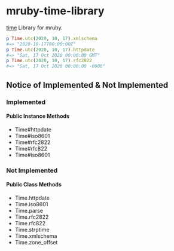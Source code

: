 # mruby-time-library

[time](https://ruby-doc.org/stdlib-2.7.2/libdoc/time/rdoc/index.html) Library for mruby.

```ruby
p Time.utc(2020, 10, 17).xmlschema
#=> "2020-10-17T00:00:00Z"
p Time.utc(2020, 10, 17).httpdate
#=> "Sat, 17 Oct 2020 00:00:00 GMT"
p Time.utc(2020, 10, 17).rfc2822
#=> "Sat, 17 Oct 2020 00:00:00 -0000"
```

## Notice of Implemented & Not Implemented
### Implemented
#### Public Instance Methods
- Time#httpdate
- Time#iso8601
- Time#rfc2822
- Time#rfc822
- Time#iso8601

### Not Implemented

#### Public Class Methods

- Time.httpdate
- Time.iso8601
- Time.parse
- Time.rfc2822
- Time.rfc822
- Time.strptime
- Time.xmlschema
- Time.zone_offset
